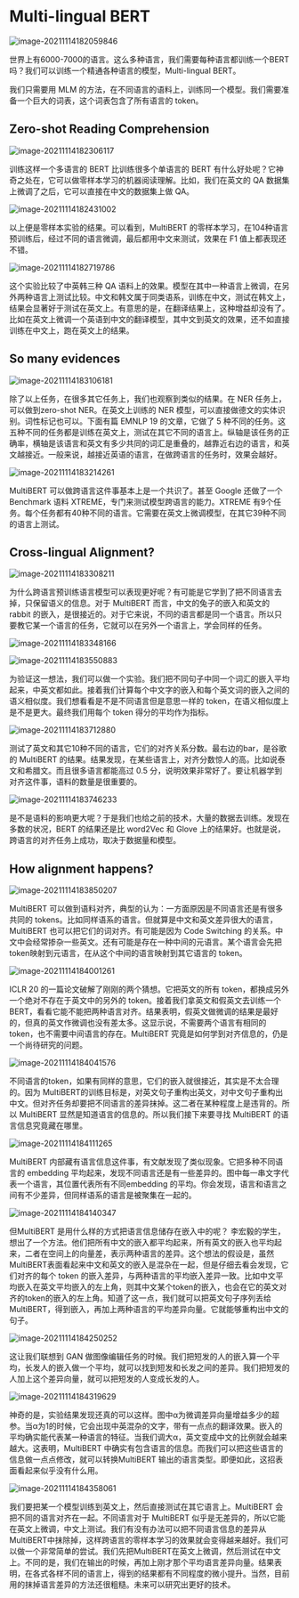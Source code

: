 # Multi-lingual BERT

![image-20211114182059846](7_MultiBERT.assets/image-20211114182059846.png)

世界上有6000-7000的语言。这么多种语言，我们需要每种语言都训练一个BERT吗？我们可以训练一个精通各种语言的模型，Multi-lingual BERT。

我们只需要用 MLM 的方法，在不同语言的语料上，训练同一个模型。我们需要准备一个巨大的词表，这个词表包含了所有语言的 token。

## Zero-shot Reading Comprehension

![image-20211114182306117](7_MultiBERT.assets/image-20211114182306117.png)

训练这样一个多语言的 BERT 比训练很多个单语言的 BERT 有什么好处呢？它神奇之处在，它可以做零样本学习的机器阅读理解。比如，我们在英文的 QA 数据集上微调了之后，它可以直接在中文的数据集上做 QA。

![image-20211114182431002](7_MultiBERT.assets/image-20211114182431002.png)

以上便是零样本实验的结果。可以看到，MultiBERT 的零样本学习，在104种语言预训练后，经过不同的语言微调，最后都用中文来测试，效果在 F1 值上都表现还不错。

![image-20211114182719786](7_MultiBERT.assets/image-20211114182719786.png)

这个实验比较了中英韩三种 QA 语料上的效果。模型在其中一种语言上微调，在另外两种语言上测试比较。中文和韩文属于同类语系，训练在中文，测试在韩文上，结果会显著好于测试在英文上。有意思的是，在翻译结果上，这种增益却没有了。比如在英文上微调一个英语到中文的翻译模型，其中文到英文的效果，还不如直接训练在中文上，跑在英文上的结果。

## So many evidences 

![image-20211114183106181](7_MultiBERT.assets/image-20211114183106181.png)

除了以上任务，在很多其它任务上，我们也观察到类似的结果。在 NER 任务上，可以做到zero-shot NER。在英文上训练的 NER 模型，可以直接做德文的实体识别。词性标记也可以。下面有篇 EMNLP 19 的文章，它做了 5 种不同的任务。这五种不同的任务都是训练在英文上，测试在其它不同的语言上。纵轴是该任务的正确率，横轴是该语言和英文有多少共同的词汇是重叠的，越靠近右边的语言，和英文越接近。一般来说，越接近英语的语言，在做跨语言的任务时，效果会越好。

![image-20211114183214261](7_MultiBERT.assets/image-20211114183214261.png)

MultiBERT 可以做跨语言这件事基本上是一个共识了。甚至 Google 还做了一个 Benchmark 语料 XTREME，专门来测试模型跨语言的能力。XTREME 有9个任务。每个任务都有40种不同的语言。它需要在英文上微调模型，在其它39种不同的语言上测试。

## Cross-lingual Alignment?

![image-20211114183308211](7_MultiBERT.assets/image-20211114183308211.png)

为什么跨语言预训练语言模型可以表现更好呢？有可能是它学到了把不同语言去掉，只保留语义的信息。对于 MultiBERT 而言，中文的兔子的嵌入和英文的 rabbit 的嵌入，是很接近的。对于它来说，不同的语言都是同一个语言。所以只要教它某一个语言的任务，它就可以在另外一个语言上，学会同样的任务。

![image-20211114183348166](7_MultiBERT.assets/image-20211114183348166.png)

![image-20211114183550883](7_MultiBERT.assets/image-20211114183550883.png)

为验证这一想法，我们可以做一个实验。我们把不同句子中同一个词汇的嵌入平均起来，中英文都如此。接着我们计算每个中文字的嵌入和每个英文词的嵌入之间的语义相似度。我们想看看是不是不同语言但是意思一样的 token，在语义相似度上是不是更大。最终我们用每个 token 得分的平均作为指标。

![image-20211114183712880](7_MultiBERT.assets/image-20211114183712880.png)

测试了英文和其它10种不同的语言，它们的对齐关系分数。最右边的bar，是谷歌的 MultiBERT 的结果。结果发现，在某些语言上，对齐分数惊人的高。比如说泰文和希腊文。而且很多语言都能高过 0.5 分，说明效果非常好了。要让机器学到对齐这件事，语料的数量是很重要的。

![image-20211114183746233](7_MultiBERT.assets/image-20211114183746233.png)

是不是语料的影响更大呢？于是我们也给之前的技术，大量的数据去训练。发现在多数的状况，BERT 的结果还是比 word2Vec 和 Glove 上的结果好。也就是说，跨语言的对齐任务上成功，取决于数据量和模型。

## How alignment happens?

![image-20211114183850207](7_MultiBERT.assets/image-20211114183850207.png)

 MultiBERT 可以做到语料对齐，典型的认为：一方面原因是不同语言还是有很多共同的 tokens。比如同样语系的语言。但就算是中文和英文差异很大的语言，MultiBERT 也可以把它们的词对齐。有可能是因为 Code Switching 的关系。中文中会经常掺杂一些英文。还有可能是存在一种中间的元语言。某个语言会先把token映射到元语言，在从这个中间的语言映射到其它语言的 token。

![image-20211114184001261](7_MultiBERT.assets/image-20211114184001261.png)

ICLR 20 的一篇论文破解了刚刚的两个猜想。它把英文的所有 token，都换成另外一个绝对不存在于英文中的另外的 token。接着我们拿英文和假英文去训练一个 BERT，看看它能不能把两种语言对齐。结果表明，假英文做微调的结果是最好的，但真的英文作微调也没有差太多。这显示说，不需要两个语言有相同的 token，也不需要中间语言的存在。MultiBERT 究竟是如何学到对齐信息的，仍是一个尚待研究的问题。

![image-20211114184041576](7_MultiBERT.assets/image-20211114184041576.png)

不同语言的token，如果有同样的意思，它们的嵌入就很接近，其实是不太合理的。因为 MultiBERT的训练目标是，对英文句子重构出英文，对中文句子重构出中文。但对齐任务却要把不同语言的差异抹掉。这二者在某种程度上是违背的。所以 MultiBERT 显然是知道语言的信息的。所以我们接下来要寻找 MultiBERT 的语言信息究竟藏在哪里。

![image-20211114184111265](7_MultiBERT.assets/image-20211114184111265.png)

MultiBERT 内部藏有语言信息这件事，有文献发现了类似现象。它把多种不同语言的 embedding 平均起来，发现不同语言还是有一些差异的。图中每一串文字代表一个语言，其位置代表所有不同embedding 的平均。你会发现，语言和语言之间有不少差异，但同样语系的语言是被聚集在一起的。

![image-20211114184140347](7_MultiBERT.assets/image-20211114184140347.png)

但MultiBERT 是用什么样的方式把语言信息储存在嵌入中的呢？ 李宏毅的学生，想出了一个方法。他们把所有中文的嵌入都平均起来，所有英文的嵌入也平均起来，二者在空间上的向量差，表示两种语言的差异。这个想法的假设是，虽然MultiBERT表面看起来中文和英文的嵌入是混杂在一起，但是仔细去看会发现，它们对齐的每个 token 的嵌入差异，与两种语言的平均嵌入差异一致。比如中文平均嵌入在英文平均嵌入的左上角，则其中文某个token的嵌入，也会在它的英文对齐的token的嵌入的左上角。知道了这一点，我们就可以把英文句子序列丢给 MultiBERT，得到嵌入，再加上两种语言的平均差异向量。它就能够重构出中文的句子。

![image-20211114184250252](7_MultiBERT.assets/image-20211114184250252.png)

这让我们联想到 GAN 做图像编辑任务的时候。我们把短发的人的嵌入算一个平均，长发人的嵌入做一个平均，就可以找到短发和长发之间的差异。我们把短发的人加上这个差异向量，就可以把短发的人变成长发的人。

![image-20211114184319629](7_MultiBERT.assets/image-20211114184319629.png)

神奇的是，实验结果发现还真的可以这样。图中α为微调差异向量增益多少的超参。当α为1的时候，它会出现中英混杂的文字，带有一点点的翻译效果。嵌入的平均确实能代表某一种语言的特征。当我们调大α，英文变成中文的比例就会越来越大。这表明，MultiBERT 中确实有包含语言的信息。而我们可以把这些语言的信息做一点点修改，就可以转换MultiBERT 输出的语言类型。即便如此，这招表面看起来似乎没有什么用。

![image-20211114184358061](7_MultiBERT.assets/image-20211114184358061.png)

我们要把某一个模型训练到英文上，然后直接测试在其它语言上。MultiBERT 会把不同的语言对齐在一起。不同语言对于 MultiBERT 似乎是无差异的，所以它能在英文上微调，中文上测试。我们有没有办法可以把不同语言信息的差异从MultiBERT中抹除掉，这样跨语言的零样本学习的效果就会变得越来越好。我们可以做一个非常简单的尝试。我们先把MultiBERT在英文上微调，然后测试在中文上。不同的是，我们在输出的时候，再加上刚才那个平均语言差异向量。结果表明，在各式各样不同的语言上，得到的结果都有不同程度的微小提升。当然，目前用的抹掉语言差异的方法还很粗糙。未来可以研究出更好的技术。
